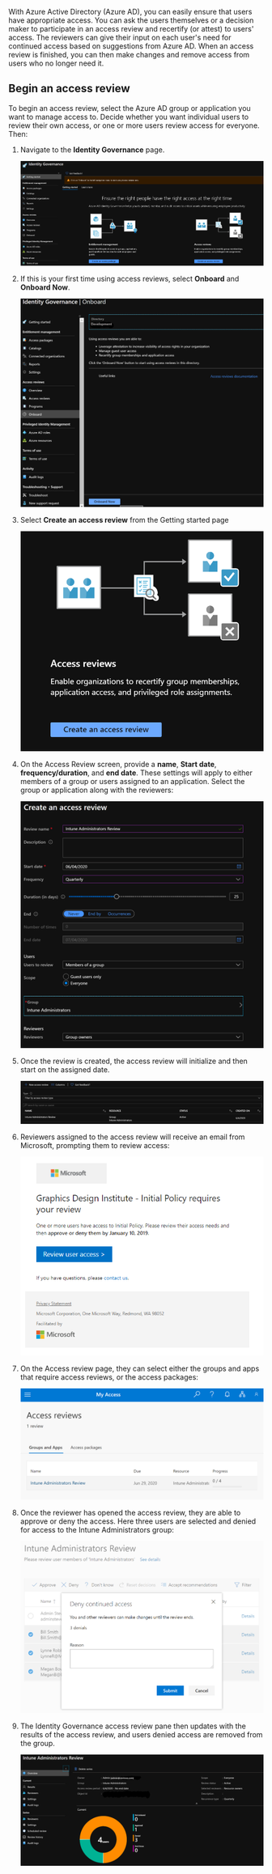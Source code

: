 With Azure Active Directory (Azure AD), you can easily ensure that users have appropriate access. You can ask the users themselves or a decision maker to participate in an access review and recertify (or attest) to users' access. The reviewers can give their input on each user's need for continued access based on suggestions from Azure AD. When an access review is finished, you can then make changes and remove access from users who no longer need it.

## Begin an access review

To begin an access review, select the Azure AD group or application you want to manage access to. Decide whether you want individual users to review their own access, or one or more users review access for everyone. Then:

1. Navigate to the **Identity Governance** page.

   ![Step 1 The Identity Governance page](../media/01-identity-governance-page.png)

2. If this is your first time using access reviews, select **Onboard** and **Onboard Now**.

   ![Step 2 Select Onboard and Onboard Now](../media/02-onboard.png)

3. Select **Create an access review** from the Getting started page

   ![Step 3 Create an access review](../media/03-create-access-review.png)

4. On the Access Review screen, provide a **name**, **Start date**, **frequency/duration**, and **end date**. These settings will apply to either members of a group or users assigned to an application. Select the group or application along with the reviewers:

   ![Step 4 Enter needed data](../media/04-enter-needed-data.png)

5. Once the review is created, the access review will initialize and then start on the assigned date.

   ![Step 5 Initialize and start](../media/05-initialize-start.png)

6. Reviewers assigned to the access review will receive an email from Microsoft, prompting them to review access:

   ![Step 6 Email to review access](../media/06-email-review-access.png)

7. On the Access review page, they can select either the groups and apps that require access reviews, or the access packages:

   ![Step 7 Review access packages](../media/07-access-reviews-webpage.png)

8. Once the reviewer has opened the access review, they are able to approve or deny the access. Here three users are selected and denied for access to the Intune Administrators group:

   ![Step 8 Approve or deny access](../media/08-intune-admin-confirm-deny.png)

9. The Identity Governance access review pane then updates with the results of the access review, and users denied access are removed from the group.

   ![Step 9 Access review pane update](../media/09-access-review-pane.png)
